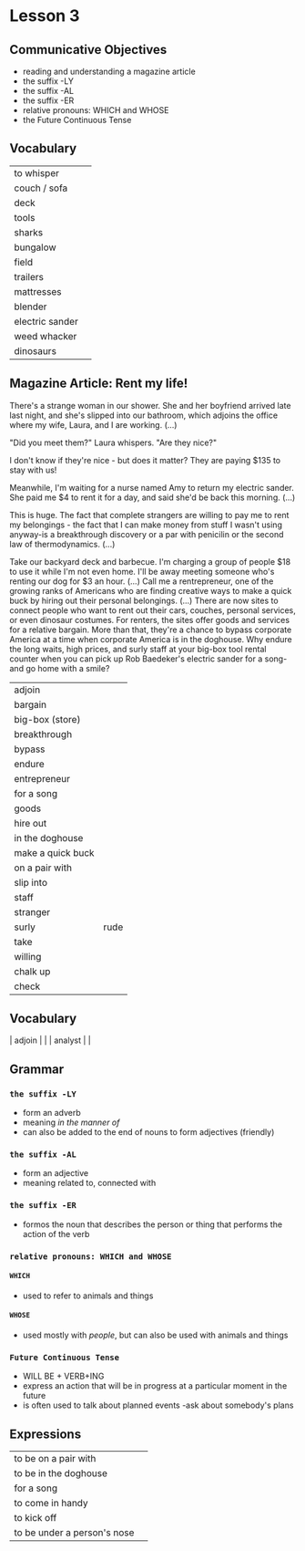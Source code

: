 # Lesson 3



## Communicative Objectives
- reading and understanding a magazine article
- the suffix -LY
- the suffix -AL
- the suffix -ER
- relative pronouns: WHICH and WHOSE
- the Future Continuous Tense



## Vocabulary

|  |  |
|:---|:---|
| to whisper |  |
| couch / sofa |  |
| deck |  |
| tools |  |
| sharks |  |
| bungalow |  |
| field |  |
| trailers |  |
| mattresses |  |
| blender |  |
| electric sander |  |
| weed whacker |  |
| dinosaurs |  |


## Magazine Article: Rent my life!
There's a strange woman in our shower. She and her boyfriend arrived late last night, and she's slipped into our bathroom, which adjoins the office where my wife, Laura, and I are working. (...)

"Did you meet them?" Laura whispers.
"Are they nice?"

I don't know if they're nice - but does it matter? They are paying $135 to stay with us!

Meanwhile, I'm waiting for a nurse named Amy to return my electric sander. She paid me $4 to rent it for a day, and said she'd be back this morning. (...)

This is huge. The fact that complete strangers are willing to pay me to rent my belongings - the fact that I can make money from stuff I wasn't using anyway-is a breakthrough discovery or a par with penicilin or the second law of thermodynamics. (...)

Take our backyard deck and barbecue. I'm charging a group of people $18 to use it while I'm not even home. I'll be away meeting someone who's renting our dog for $3 an hour.
(...) Call me a rentrepreneur, one of the growing ranks of Americans who are finding creative ways to make a quick buck by hiring out their personal belongings. (...) There are now sites to connect people who want to rent out their cars, couches, personal services, or even dinosaur costumes. For renters, the sites offer goods and services for a relative bargain. More than that, they're a chance to bypass corporate America at a time when corporate America is in the doghouse. Why endure the long waits, high prices, and surly staff at your big-box tool rental counter when you can pick up Rob Baedeker's electric sander for a song- and go home with a smile?


|  |  |
|:---|:---|
| adjoin |  |
| bargain |  |
| big-box (store) |  |
| breakthrough |  |
| bypass |  |
| endure |  |
| entrepreneur |  |
| for a song |  |
| goods |  |
| hire out |  |
| in the doghouse |  |
| make a quick buck |  |
| on a pair with |  |
| slip into |  |
| staff |  |
| stranger |  |
| surly | rude |
| take |  |
| willing |  |
| chalk up |  |
| check |  |

## Vocabulary

| adjoin |  |
| analyst |  |




## Grammar
### ```the suffix -LY```
- form an adverb
- meaning *in the manner of*
- can also be added to the end of nouns to form adjectives (friendly)

### ```the suffix -AL```
- form an adjective
- meaning related to, connected with

### ```the suffix -ER```
- formos the noun that describes the person or thing that performs the action of the verb


### ```relative pronouns: WHICH and WHOSE```
#### ```WHICH```
- used to refer to animals and things

#### ```WHOSE```
- used mostly with *people*, but can also be used with animals and things

### ```Future Continuous Tense```
- WILL BE + VERB+ING
- express an action that will be in progress at a particular moment in the future
- is often used to talk about planned events
-ask about somebody's plans

## Expressions

|||
|:---|:---|
| to be on a pair with|  |
| to be in the doghouse |  |
| for a song |  |
| to come in handy |  |
| to kick off |  |
| to be under a person's nose |  |